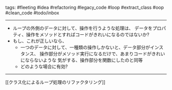 tags:
	#fleeting 
	#idea 
	#refactoring
	#legacy_code 
	#loop
	#extract_class
	#oop
	#clean_code
	#todo/inbox 

---

* ループの外側のデータに対して、操作を行うような処理は、
  データをプロパティ、操作をメソッドとすればコードがきれいになるのではないか?
* もし、これが正しいなら、
	* 一つのデータに対して、一種類の操作しかないと、データ部分がインスタンス、
	  操作部分がメソッド実行になるだけで、あまりコードがきれいにならないような
	  気がする、操作部分を関数にしたのと同等
	* どのような場合に有効?

---
[[クラス化によるループ処理のリファクタリング]]